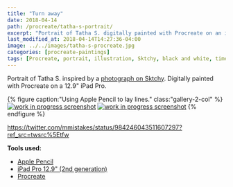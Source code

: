 ```yaml
---
title: "Turn away"
date: 2018-04-14
path: /procreate/tatha-s-portrait/
excerpt: "Portrait of Tatha S. digitally painted with Procreate on an iPad."
last_modified_at: 2018-04-14T14:27:36-04:00
image: ../../images/tatha-s-procreate.jpg
categories: [procreate-paintings]
tags: [Procreate, portrait, illustration, Sktchy, black and white, time lapse]
---
```


Portrait of Tatha S. inspired by a [photograph on Sktchy](https://sktchy.com/Eoee2D). Digitally painted with Procreate on a 12.9" iPad Pro.

{% figure caption:"Using Apple Pencil to lay lines." class:"gallery-2-col" %}
[![work in progress screenshot](../../images/tatha-s-progress-1.jpg)](../../images/tatha-s-progress-1-lg.jpg)
[![work in progress screenshot](../../images/tatha-s-progress-2.jpg)](../../images/tatha-s-progress-2-lg.jpg)
{% endfigure %}

https://twitter.com/mmistakes/status/984246043511607297?ref_src=twsrc%5Etfw

**Tools used:**

- [Apple Pencil](https://www.apple.com/apple-pencil/)
- [iPad Pro 12.9" (2nd generation)](https://www.apple.com/ipad-pro/)
- [Procreate](https://procreate.art/)
